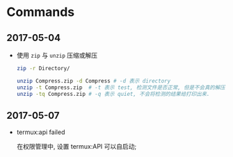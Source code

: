 # Commands

## 2017-05-04

+   使用 `zip` 与 `unzip` 压缩或解压

    ```bash
    zip -r Directory/

    unzip Compress.zip -d Compress # -d 表示 directory
    unzip -t Compress.zip  # -t 表示 test, 检测文件是否正常, 但是不会真的解压
    unzip -tq Compress.zip # -q 表示 quiet, 不会将检测的结果给打印出来.
    ```


## 2017-05-07

+ termux:api failed

  在权限管理中, 设置 termux:API 可以自启动;